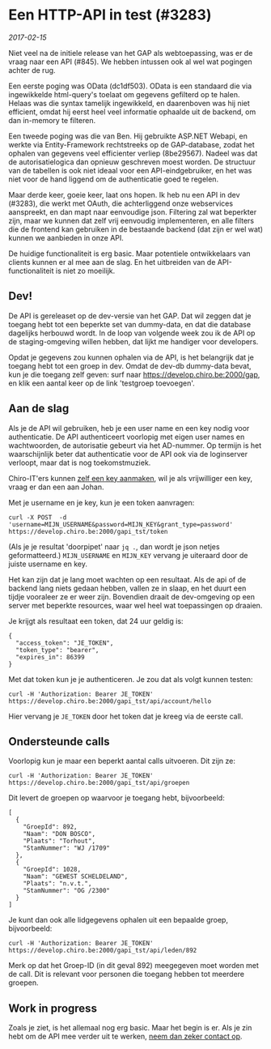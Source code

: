 # Een HTTP-API in test (#3283)

*2017-02-15*

Niet veel na de initiele release van het GAP als webtoepassing, was er de
vraag naar een API (#845). We hebben intussen ook al wel wat pogingen 
achter de rug.

Een eerste poging was OData (dc1df503). OData is een standaard die
via ingewikkelde html-query's toelaat om gegevens gefilterd op te halen.
Helaas was die syntax tamelijk ingewikkeld, en daarenboven was hij niet
efficient, omdat hij eerst heel veel informatie ophaalde uit de backend,
om dan in-memory te filteren.

Een tweede poging was die van Ben. Hij gebruikte ASP.NET Webapi, en
werkte via Entity-Framework rechtstreeks op de GAP-database, zodat het
ophalen van gegevens veel efficienter verliep (8be29567). Nadeel was
dat de autorisatielogica dan opnieuw geschreven moest worden. De
structuur van de tabellen is ook niet ideaal voor een 
API-eindgebruiker, en het was niet voor de hand liggend om de 
authenticatie goed te regelen.

Maar derde keer, goeie keer, laat ons hopen. Ik heb nu een API in dev (#3283),
die werkt met OAuth, die achterliggend onze webservices aanspreekt, en
dan mapt naar eenvoudige json. Filtering zal wat beperkter zijn, maar we
kunnen dat zelf vrij eenvoudig implementeren, en alle filters die de
frontend kan gebruiken in de bestaande backend (dat zijn er wel wat) kunnen
we aanbieden in onze API.

De huidige functionaliteit is erg basic. Maar potentiele ontwikkelaars
van clients kunnen er al mee aan de slag. En het uitbreiden van de
API-functionaliteit is niet zo moeilijk.

## Dev!

De API is gereleaset op de dev-versie van het GAP. Dat wil zeggen dat je
toegang hebt tot een beperkte set van dummy-data, en dat die database
dagelijks herbouwd wordt. In de loop van volgende week zou ik de API op
de staging-omgeving willen hebben, dat lijkt me handiger voor developers.

Opdat je gegevens zou kunnen ophalen via de API, is het belangrijk dat
je toegang hebt tot een groep in dev. Omdat de dev-db dummy-data bevat,
kun je die toegang zelf geven: surf naar https://develop.chiro.be:2000/gap,
en klik een aantal keer op de link 'testgroep toevoegen'.

## Aan de slag

Als je de API wil gebruiken, heb je een user name en een key nodig voor
authenticatie. De API authenticeert voorlopig met eigen user names en
wachtwoorden, de autorisatie gebeurt via het AD-nummer. Op termijn is
het waarschijnlijk beter dat authenticatie voor de API ook via de
loginserver verloopt, maar dat is nog toekomstmuziek.

Chiro-IT'ers kunnen [zelf een key aanmaken](https://adminwiki.chiro.be/gap:api),
wil je als vrijwilliger een key, vraag er dan een aan Johan.

Met je username en je key, kun je een token aanvragen:

```
curl -X POST  -d 'username=MIJN_USERNAME&password=MIJN_KEY&grant_type=password' https://develop.chiro.be:2000/gapi_tst/token
```

(Als je je resultat 'doorpipet' naar `jq .`, dan wordt je json netjes
geformatteerd.) `MIJN_USERNAME` en `MIJN_KEY` vervang je uiteraard door
de juiste username en key.

Het kan zijn dat je lang moet wachten op een resultaat. Als de api of de
backend lang niets gedaan hebben, vallen ze in slaap, en het duurt een tijdje
vooraleer ze er weer zijn. Bovendien draait de dev-omgeving op een server met
beperkte resources, waar wel heel wat toepassingen op draaien.

Je krijgt als resultaat een token, dat 24 uur geldig is:

```
{
  "access_token": "JE_TOKEN",
  "token_type": "bearer",
  "expires_in": 86399
}
```

Met dat token kun je je authenticeren. Je zou dat als volgt kunnen testen:

```
curl -H 'Authorization: Bearer JE_TOKEN' https://develop.chiro.be:2000/gapi_tst/api/account/hello
```

Hier vervang je `JE_TOKEN` door het token dat je kreeg via de eerste call.

## Ondersteunde calls

Voorlopig kun je maar een beperkt aantal calls uitvoeren. Dit zijn ze:

```
curl -H 'Authorization: Bearer JE_TOKEN' https://develop.chiro.be:2000/gapi_tst/api/groepen
```

Dit levert de groepen op waarvoor je toegang hebt, bijvoorbeeld:

```
[
  {
    "GroepId": 892,
    "Naam": "DON BOSCO",
    "Plaats": "Torhout",
    "StamNummer": "WJ /1709"
  },
  {
    "GroepId": 1028,
    "Naam": "GEWEST SCHELDELAND",
    "Plaats": "n.v.t.",
    "StamNummer": "OG /2300"
  }
]
```

Je kunt dan ook alle lidgegevens ophalen uit een bepaalde groep, bijvoorbeeld:

```
curl -H 'Authorization: Bearer JE_TOKEN' https://develop.chiro.be:2000/gapi_tst/api/leden/892
```

Merk op dat het Groep-ID (in dit geval 892) meegegeven moet worden met de call.
Dit is relevant voor personen die toegang hebben tot meerdere groepen.

## Work in progress

Zoals je ziet, is het allemaal nog erg basic. Maar het begin is er. Als je
zin hebt om de API mee verder uit te werken,
[neem dan zeker contact op](http://gapwiki.chiro.be/gap:vrijwilligers).
